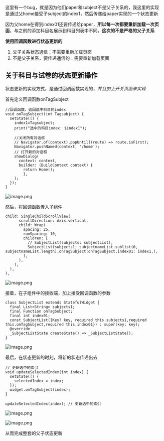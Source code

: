 
这里有一个bug，就是因为他们paper和subject不是父子关系的，我这里的实现是通过父home接受子subject的index1，然后传递给paper实现的一个状态更新

因为父home在得到index01还要传递给paper，**所以每一次都要重新加载一次页面**，与之前的添加科目名展示到科目列表中不同，**这次的不是严格的父子关系**


**使用回调函数进行状态更新的**
1. 父子关系状态通信：不需要重新加载页面
2. 不是父子关系，要传递通信的：需要重新加载页面



## 关于科目与试卷的状态更新操作
状态更新的实现方式，是通过回调函数实现的，*并且加上开关页面来实现*

首先定义回调函数onTagSubject
```
//回调函数，返回选中科目的index  
void onTagSubject(int Tagsubject) {  
  setState(() {  
    index1=Tagsubject;  
    print("选中的科目index: $index1");  
  
    //关闭所有对话框  
    // Navigator.of(context).popUntil((route) => route.isFirst);  
    Navigator.pushNamed(context, '/home');  
    // 打开新的对话框  
    showDialog(  
      context: context,  
      builder: (BuildContext context) {  
        return Home();  
        },  
    );  
  });  
}
```
![image.png](https://hmark.oss-cn-guangzhou.aliyuncs.com/%E6%95%B0%E6%8D%AE/20240717133450.png)


然后，将回调函数传入子组件
```
child: SingleChildScrollView(  
      scrollDirection: Axis.vertical,  
      child: Wrap(  
        spacing: 25,  
        runSpacing: 10,  
        children: [  
          // SubjectList(subjects: subjectList),  
          SubjectList(subjects1: subjectnameList.sublist(0, subjectnameList.length),onTagSubject:onTagSubject,index01: index1,),  
        ],  
      ),  
    ),  
  ),  
),
```
![image.png](https://hmark.oss-cn-guangzhou.aliyuncs.com/%E6%95%B0%E6%8D%AE/20240717133722.png)


接着，在子组件中的接收端，加上接受回调函数的参数
```
class SubjectList extends StatefulWidget {  
  final List<String> subjects1;  
  final Function onTagSubject;  
  final int index01;  
  const SubjectList({Key? key, required this.subjects1,required this.onTagSubject,required this.index01}) : super(key: key);  
  @override  
  _SubjectListState createState() => _SubjectListState();  
}
```
![image.png](https://hmark.oss-cn-guangzhou.aliyuncs.com/%E6%95%B0%E6%8D%AE/20240717133825.png)


最后，在状态更新的时刻，将新的状态传递出去
```
// 更新选中的索引  
void updateSelectedIndex(int index) {  
  setState(() {  
    selectedIndex = index;  
  });  
  widget.onTagSubject(index);  
}
```

```
updateSelectedIndex(index); // 更新选中的索引
```
![image.png](https://hmark.oss-cn-guangzhou.aliyuncs.com/%E6%95%B0%E6%8D%AE/20240717133914.png)

![image.png](https://hmark.oss-cn-guangzhou.aliyuncs.com/%E6%95%B0%E6%8D%AE/20240720143528.png)

从而完成整套的父子状态更新

















